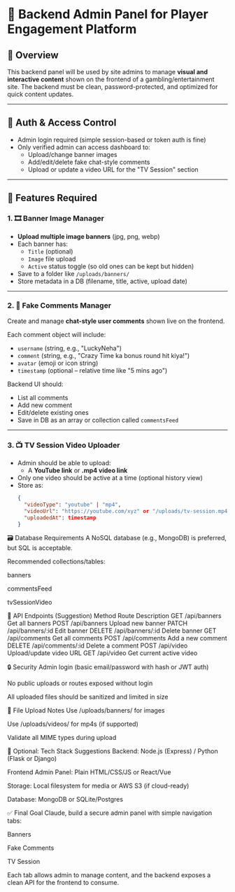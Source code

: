 # 🔧 Backend Admin Panel for Player Engagement Platform

## 📌 Overview

This backend panel will be used by site admins to manage **visual and interactive content** shown on the frontend of a gambling/entertainment site. The backend must be clean, password-protected, and optimized for quick content updates.

---

## 🔐 Auth & Access Control

- Admin login required (simple session-based or token auth is fine)
- Only verified admin can access dashboard to:
  - Upload/change banner images
  - Add/edit/delete fake chat-style comments
  - Upload or update a video URL for the "TV Session" section

---

## 📁 Features Required

### 1. 🎞 Banner Image Manager

- **Upload multiple image banners** (jpg, png, webp)
- Each banner has:
  - `Title` (optional)
  - `Image` file upload
  - `Active` status toggle (so old ones can be kept but hidden)
- Save to a folder like `/uploads/banners/`
- Store metadata in a DB (filename, title, active, upload date)

---

### 2. 💬 Fake Comments Manager

Create and manage **chat-style user comments** shown live on the frontend.

Each comment object will include:
- `username` (string, e.g., "LuckyNeha")
- `comment` (string, e.g., "Crazy Time ka bonus round hit kiya!")
- `avatar` (emoji or icon string)
- `timestamp` (optional – relative time like "5 mins ago")

Backend UI should:
- List all comments
- Add new comment
- Edit/delete existing ones
- Save in DB as an array or collection called `commentsFeed`

---

### 3. 📺 TV Session Video Uploader

- Admin should be able to upload:
  - A **YouTube link** or **.mp4 video link**
- Only one video should be active at a time (optional history view)
- Store as:
  ```json
  {
    "videoType": "youtube" | "mp4",
    "videoUrl": "https://youtube.com/xyz" or "/uploads/tv-session.mp4",
    "uploadedAt": timestamp
  }
🗃 Database Requirements
A NoSQL database (e.g., MongoDB) is preferred, but SQL is acceptable.

Recommended collections/tables:

banners

commentsFeed

tvSessionVideo

🚀 API Endpoints (Suggestion)
Method	Route	Description
GET	/api/banners	Get all banners
POST	/api/banners	Upload new banner
PATCH	/api/banners/:id	Edit banner
DELETE	/api/banners/:id	Delete banner
GET	/api/comments	Get all comments
POST	/api/comments	Add a new comment
DELETE	/api/comments/:id	Delete a comment
POST	/api/video	Upload/update video URL
GET	/api/video	Get current active video

🔒 Security
Admin login (basic email/password with hash or JWT auth)

No public uploads or routes exposed without login

All uploaded files should be sanitized and limited in size

📂 File Upload Notes
Use /uploads/banners/ for images

Use /uploads/videos/ for mp4s (if supported)

Validate all MIME types during upload

📄 Optional: Tech Stack Suggestions
Backend: Node.js (Express) / Python (Flask or Django)

Frontend Admin Panel: Plain HTML/CSS/JS or React/Vue

Storage: Local filesystem for media or AWS S3 (if cloud-ready)

Database: MongoDB or SQLite/Postgres

✅ Final Goal
Claude, build a secure admin panel with simple navigation tabs:

Banners

Fake Comments

TV Session

Each tab allows admin to manage content, and the backend exposes a clean API for the frontend to consume.